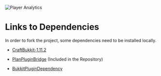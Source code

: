 ![Player Analytics](https://puu.sh/t8vin.png)
# Links to Dependencies

In order to fork the project, some dependencies need to be installed locally.

- [CraftBukkit-1.11.2](https://www.spigotmc.org/wiki/buildtools/)

- [PlanPluginBridge](/PlanPluginBridge) (Included in the Repository)

- [BukkitPluginDependency](https://github.com/Rsl1122/BukkitPluginDependency/releases)
